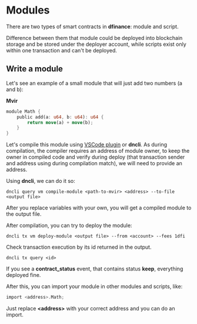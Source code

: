 # Modules

There are two types of smart contracts in **dfinance**: module and script.

Difference between them that module could be deployed into blockchain storage and be stored under the deployer account, while scripts exist only within one transaction and can't be deployed.

## Write a module

Let's see an example of a small module that will just add two numbers \(a and b\):

**Mvir**

```rust
module Math {
    public add(a: u64, b: u64): u64 {
        return move(a) + move(b);
    }
}
```

Let's compile this module using [VSCode plugin](https://marketplace.visualstudio.com/items?itemName=damirka.move-ide) or **dncli**. As during compilation, the compiler requires an address of module owner, to keep the owner in compiled code and verify during deploy \(that transaction sender and address using during compilation match\), we will need to provide an address.

Using **dncli**, we can do it so:

```text
dncli query vm compile-module <path-to-mvir> <address> --to-file <output file>
```

After you replace variables with your own, you will get a compiled module to the output file.

After compilation, you can try to deploy the module:

```text
dncli tx vm deploy-module <output file> --from <account> --fees 1dfi
```

Check transaction execution by its id returned in the output.

```text
dncli tx query <id>
```

If you see a **contract\_status** event, that contains status **keep**, everything deployed fine.

After this, you can import your module in other modules and scripts, like:

```rust
import <address>.Math;
```

Just replace **&lt;address&gt;** with your correct address and you can do an import.

